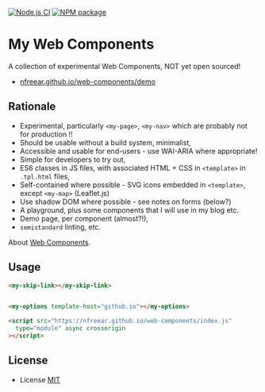 
[![Node.js CI][ci-img]][ci]
[![NPM package][npm-img]][npm]

# My Web Components #

A collection of experimental Web Components, NOT yet open sourced!

* [nfreear.github.io/web-components/demo][demo]

## Rationale ##

* Experimental, particularly `<my-page>`, `<my-nav>` which are probably not for production !!
* Should be usable without a build system, minimalist,
* Accessible and usable for end-users - use WAI-ARIA where appropriate!
* Simple for developers to try out,
* ES6 classes in JS files, with associated HTML + CSS in `<template>` in `.tpl.html` files,
* Self-contained where possible - SVG icons embedded in `<template>`, except `<my-map>` (Leaflet.js)
* Use shadow DOM where possible - see notes on forms (below?)
* A playground, plus some components that I will use in my blog etc.
* Demo page, per component (almost?!),
* `semistandard` linting, etc.

About [Web Components][mdn].

## Usage

```html
<my-skip-link></my-skip-link>


<my-options template-host="github.io"></my-options>

<script src="https://nfreear.github.io/web-components/index.js"
  type="module" async crossorigin
></script>
```

## License

* License [MIT][]

[ci]: https://github.com/nfreear/web-components/actions/workflows/node.js.yml
[ci-img]: https://github.com/nfreear/web-components/actions/workflows/node.js.yml/badge.svg
[demo]: https://nfreear.github.io/web-components/demo/
[mit]: https://nfreear.mit-license.org/#2021
[npm]: https://www.npmjs.com/package/ndf-web-components
[npm-img]: https://img.shields.io/npm/v/ndf-web-components
[mdn]: https://developer.mozilla.org/en-US/docs/Web/Web_Components
